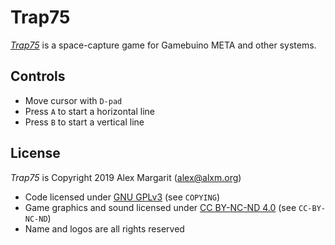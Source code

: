 # Trap75

[*Trap75*](https://www.alxm.org/games/gamebuino.html#trap75) is a space-capture game for Gamebuino META and other systems.

## Controls

* Move cursor with `D-pad`
* Press `A` to start a horizontal line
* Press `B` to start a vertical line

## License

*Trap75* is Copyright 2019 Alex Margarit (alex@alxm.org)

* Code licensed under [GNU GPLv3](https://www.gnu.org/licenses/gpl.html) (see `COPYING`)
* Game graphics and sound licensed under [CC BY-NC-ND 4.0](https://creativecommons.org/licenses/by-nc-nd/4.0/) (see `CC-BY-NC-ND`)
* Name and logos are all rights reserved
